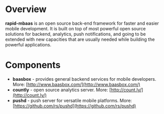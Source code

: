 # Overview

**rapid-mbaas** is an open source back-end framework for faster and easier mobile development. It is built on top of most powerful open source solutions for backend, analytics, push notifications, and going to be extended with new capacities that are usually needed while building the powerful applications.

# Components

* **baasbox** - provides general backend services for mobile developers. More: [http://www.baasbox.com/](http://www.baasbox.com/)
* **countly** - open source analytics server. More: [http://count.ly/](http://count.ly/) 
* **pushd** - push server for versatile mobile platforms. More: [https://github.com/rs/pushd](https://github.com/rs/pushd)

